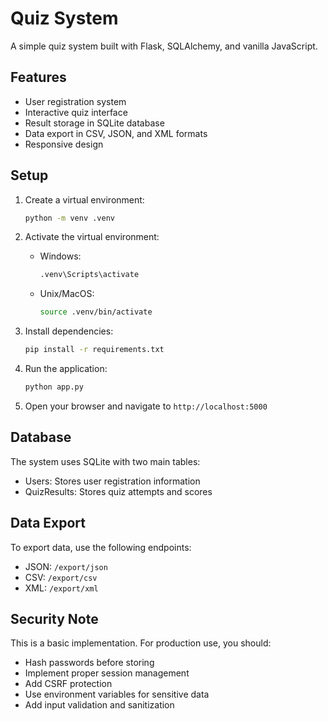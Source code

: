 # Quiz System

A simple quiz system built with Flask, SQLAlchemy, and vanilla JavaScript.

## Features

- User registration system
- Interactive quiz interface
- Result storage in SQLite database
- Data export in CSV, JSON, and XML formats
- Responsive design

## Setup

1. Create a virtual environment:
   ```bash
   python -m venv .venv
   ```

2. Activate the virtual environment:
   - Windows:
     ```bash
     .venv\Scripts\activate
     ```
   - Unix/MacOS:
     ```bash
     source .venv/bin/activate
     ```

3. Install dependencies:
   ```bash
   pip install -r requirements.txt
   ```

4. Run the application:
   ```bash
   python app.py
   ```

5. Open your browser and navigate to `http://localhost:5000`

## Database

The system uses SQLite with two main tables:
- Users: Stores user registration information
- QuizResults: Stores quiz attempts and scores

## Data Export

To export data, use the following endpoints:
- JSON: `/export/json`
- CSV: `/export/csv`
- XML: `/export/xml`

## Security Note

This is a basic implementation. For production use, you should:
- Hash passwords before storing
- Implement proper session management
- Add CSRF protection
- Use environment variables for sensitive data
- Add input validation and sanitization